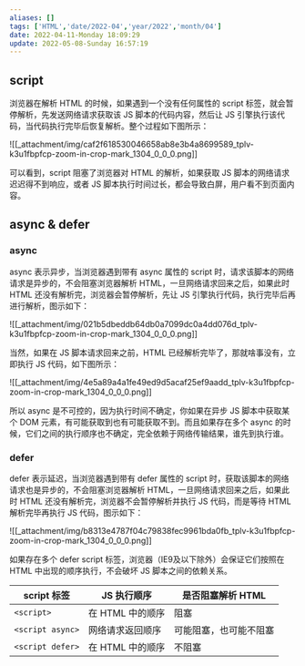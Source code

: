 ```yaml
---
aliases: []
tags: ['HTML','date/2022-04','year/2022','month/04']
date: 2022-04-11-Monday 18:09:29
update: 2022-05-08-Sunday 16:57:19
---
```


## script

浏览器在解析 HTML 的时候，如果遇到一个没有任何属性的 script 标签，就会暂停解析，先发送网络请求获取该 JS 脚本的代码内容，然后让 JS 引擎执行该代码，当代码执行完毕后恢复解析。整个过程如下图所示：

![[_attachment/img/caf2f618530046658ab8e3b4a8699589_tplv-k3u1fbpfcp-zoom-in-crop-mark_1304_0_0_0.png]]

可以看到，script 阻塞了浏览器对 HTML 的解析，如果获取 JS 脚本的网络请求迟迟得不到响应，或者 JS 脚本执行时间过长，都会导致白屏，用户看不到页面内容。

## async & defer

### async

async 表示异步，当浏览器遇到带有 async 属性的 script 时，请求该脚本的网络请求是异步的，不会阻塞浏览器解析 HTML，一旦网络请求回来之后，如果此时 HTML 还没有解析完，浏览器会暂停解析，先让 JS 引擎执行代码，执行完毕后再进行解析，图示如下：

![[_attachment/img/021b5dbeddb64db0a7099dc0a4dd076d_tplv-k3u1fbpfcp-zoom-in-crop-mark_1304_0_0_0.png]]

当然，如果在 JS 脚本请求回来之前，HTML 已经解析完毕了，那就啥事没有，立即执行 JS 代码，如下图所示：

![[_attachment/img/4e5a89a4a1fe49ed9d5acaf25ef9aadd_tplv-k3u1fbpfcp-zoom-in-crop-mark_1304_0_0_0.png]]

所以 async 是不可控的，因为执行时间不确定，你如果在异步 JS 脚本中获取某个 DOM 元素，有可能获取到也有可能获取不到。而且如果存在多个 async 的时候，它们之间的执行顺序也不确定，完全依赖于网络传输结果，谁先到执行谁。

### defer

defer 表示延迟，当浏览器遇到带有 defer 属性的 script 时，获取该脚本的网络请求也是异步的，不会阻塞浏览器解析 HTML，一旦网络请求回来之后，如果此时 HTML 还没有解析完，浏览器不会暂停解析并执行 JS 代码，而是等待 HTML 解析完毕再执行 JS 代码，图示如下：

![[_attachment/img/b8313e4787f04c79838fec9961bda0fb_tplv-k3u1fbpfcp-zoom-in-crop-mark_1304_0_0_0.png]]

如果存在多个 defer script 标签，浏览器（IE9及以下除外）会保证它们按照在 HTML 中出现的顺序执行，不会破坏 JS 脚本之间的依赖关系。

| script 标签 | JS 执行顺序 | 是否阻塞解析 HTML |
| --- | --- | --- |
| `<script>` | 在 HTML 中的顺序 | 阻塞 |
| `<script async>` | 网络请求返回顺序 | 可能阻塞，也可能不阻塞 |
| `<script defer>` | 在 HTML 中的顺序 | 不阻塞 |
